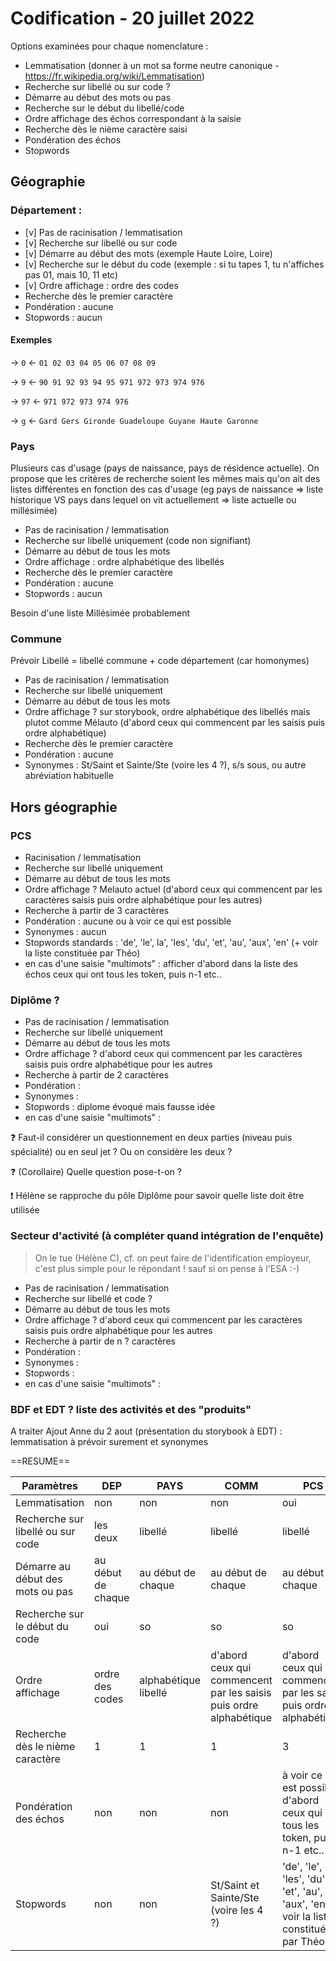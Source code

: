 # Codification - 20 juillet 2022


Options examinées pour chaque nomenclature :
* Lemmatisation (donner à un mot sa forme neutre canonique - https://fr.wikipedia.org/wiki/Lemmatisation)
* Recherche sur libellé ou sur code ?
* Démarre au début des mots ou pas
* Recherche sur le début du libellé/code
* Ordre affichage des échos correspondant à la saisie
* Recherche dès le nième caractère saisi
* Pondération des échos  
* Stopwords


## Géographie 

### Département : 

* [v] Pas de racinisation / lemmatisation 
* [v] Recherche sur libellé ou sur code
* [v] Démarre au début des mots (exemple Haute Loire, Loire)
* [v] Recherche sur le début du code (exemple : si tu tapes 1, tu n'affiches pas 01, mais 10, 11 etc)
* [v] Ordre affichage : ordre des codes
* Recherche dès le premier caractère
* Pondération : aucune
* Stopwords : aucun


#### Exemples

→ `0`
← `01 02 03 04 05 06 07 08 09`

→ `9`
← `90 91 92 93 94 95 971 972 973 974 976`

→ `97`
← `971 972 973 974 976`

→ `g`
← `Gard Gers Gironde Guadeloupe Guyane Haute Garonne`


### Pays
Plusieurs cas d'usage (pays de naissance, pays de résidence actuelle). On propose que les critères de recherche soient les mêmes mais qu'on ait des listes différentes en fonction des cas d'usage (eg pays de naissance => liste historique VS pays dans lequel on vit actuellement => liste actuelle ou millésimée)

* Pas de racinisation / lemmatisation
* Recherche sur libellé uniquement (code non signifiant)
* Démarre au début de tous les mots 
* Ordre affichage : ordre alphabétique des libellés
* Recherche dès le premier caractère
* Pondération : aucune
* Stopwords : aucun


Besoin d'une liste Millésimée probablement



### Commune
Prévoir Libellé = libellé commune + code département (car homonymes)

* Pas de racinisation / lemmatisation
* Recherche sur libellé uniquement
* Démarre au début de tous les mots 
* Ordre affichage ? sur storybook, ordre alphabétique des libellés mais plutot comme Mélauto (d'abord ceux qui commencent par les saisis puis ordre alphabétique)
* Recherche dès le premier caractère
* Pondération : aucune
* Synonymes : St/Saint et Sainte/Ste  (voire les 4 ?), s/s sous, ou autre abréviation habituelle 


## Hors géographie 

### PCS
* Racinisation / lemmatisation
* Recherche sur libellé uniquement
* Démarre au début de tous les mots 
* Ordre affichage ? Melauto actuel (d'abord ceux qui commencent par les caractères saisis puis ordre alphabétique pour les autres) 
* Recherche à partir de 3 caractères  
* Pondération : aucune ou à voir ce qui est possible
* Synonymes : aucun
* Stopwords standards : 'de', 'le', la', 'les', 'du', 'et',  'au', 'aux', 'en' (+ voir la liste constituée par Théo)
* en cas d'une saisie "multimots" : afficher d'abord dans la liste des échos ceux qui ont tous les token, puis n-1 etc..


### Diplôme ?

* Pas de racinisation / lemmatisation
* Recherche sur libellé uniquement
* Démarre au début de tous les mots 
* Ordre affichage ? d'abord ceux qui commencent par les caractères saisis puis ordre alphabétique pour les autres
* Recherche à partir de 2 caractères  
* Pondération :  
* Synonymes :  
* Stopwords : diplome évoqué mais fausse idée
* en cas d'une saisie "multimots" : 


:question: Faut-il considérer un questionnement en deux parties (niveau puis spécialité) ou en seul jet ? Ou on considère les deux ?

:question: (Corollaire) Quelle question pose-t-on ?

:exclamation: Hélène se rapproche du pôle Diplôme pour savoir quelle liste doit être utilisée


### Secteur d'activité (à compléter quand intégration de l'enquête)

> On le tue (Hélène C), cf. on peut faire de l'identification employeur, c'est plus simple pour le répondant !
> sauf si on pense à l'ESA :-)

* Pas de racinisation / lemmatisation
* Recherche sur libellé et code ?
* Démarre au début de tous les mots 
* Ordre affichage ? d'abord ceux qui commencent par les caractères saisis puis ordre alphabétique pour les autres
* Recherche à partir de n ? caractères  
* Pondération :  
* Synonymes :  
* Stopwords : 
* en cas d'une saisie "multimots" : 


### BDF et EDT ? liste des activités et des "produits"

A traiter
Ajout Anne du 2 aout (présentation du storybook à EDT) : lemmatisation à prévoir surement et synonymes


==RESUME==
 
|Paramètres |DEP|PAYS|COMM|PCS|Diplome|
|-- |---|-|--|---|--|
| Lemmatisation |non|non|non|oui|non|
| Recherche sur libellé ou sur code|les deux|libellé|libellé|libellé|libellé|
| Démarre au début des mots ou pas|au début de chaque|au début de chaque|au début de chaque|au début de chaque|au début de chaque|
| Recherche sur le début du code|oui|so|so|so|so|
| Ordre affichage|ordre des codes|alphabétique libellé|d'abord ceux qui commencent par les saisis puis ordre alphabétique| d'abord ceux qui commencent par les saisis puis ordre alphabétique|d'abord ceux qui commencent par les saisis puis ordre alphabétique|
| Recherche dès le nième caractère|1|1|1|3 |2|
| Pondération des échos  |non|non|non|à voir ce qui est possible d'abord ceux qui ont tous les token, puis n-1 etc..|non|
| Stopwords|non|non|St/Saint et Sainte/Ste  (voire les 4 ?) |'de', 'le', la', 'les', 'du', 'et',  'au', 'aux', 'en' (+ voir la liste constituée par Théo)| diplome évoqué mais fausse idée|
    